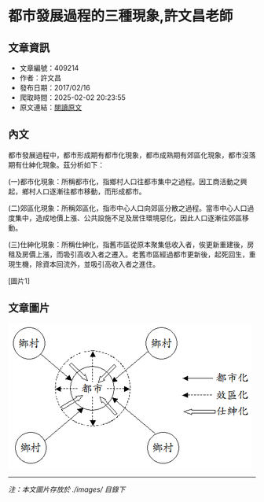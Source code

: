 # 都市發展過程的三種現象,許文昌老師

## 文章資訊
- 文章編號：409214
- 作者：許文昌
- 發布日期：2017/02/16
- 爬取時間：2025-02-02 20:23:55
- 原文連結：[閱讀原文](https://real-estate.get.com.tw/Columns/detail.aspx?no=409214)

## 內文
都市發展過程中，都市形成期有都市化現象，都市成熟期有郊區化現象，都市沒落期有仕紳化現象。茲分析如下：

(一)都市化現象：所稱都市化，指鄉村人口往都市集中之過程。因工商活動之興起，鄉村人口逐漸往都市移動，而形成都市。

(二)郊區化現象：所稱郊區化，指市中心人口向郊區分散之過程。當市中心人口過度集中，造成地價上漲、公共設施不足及居住環境惡化，因此人口逐漸往郊區移動。

(三)仕紳化現象：所稱仕紳化，指舊市區從原本聚集低收入者，俟更新重建後，房租及房價上漲，而吸引高收入者之遷入。老舊市區經過都市更新後，起死回生，重現生機，除資本回流外，並吸引高收入者之進住。

[圖片1]

## 文章圖片

![圖片1](./images/409214_b1cd7088.png)


---
*注：本文圖片存放於 ./images/ 目錄下*
